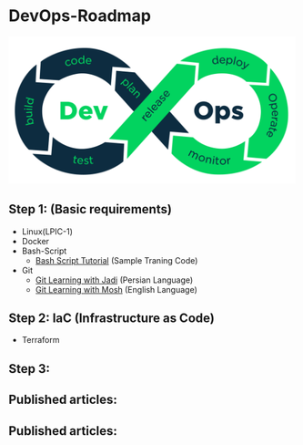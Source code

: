 # DevOps-Roadmap

<p align="center">
 <img alt="DevOps Logo" src="image/DevOps.png">
</p>

## Step 1: (Basic requirements)
- Linux(LPIC-1)
- Docker
- Bash-Script
    - [Bash Script Tutorial](https://github.com/ahmadalibagheri/bash-script-tutorial) (Sample Traning Code)
- Git
    - [Git Learning with Jadi](https://faradars.org/courses/fvgit9609-git-github-gitlab) (Persian Language) 
    - [Git Learning with Mosh](https://codewithmosh.com/p/the-ultimate-git-course) (English Language) 
## Step 2: IaC (Infrastructure as Code)
- Terraform 
## Step 3:

## Published articles:

## Published articles: